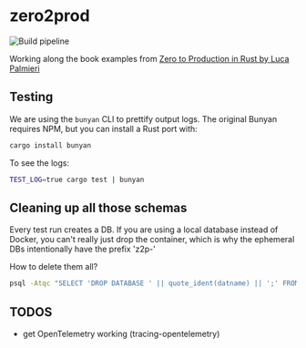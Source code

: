 # zero2prod

![Build pipeline](https://github.com/slowteetoe/zero2prod/actions/workflows/general.yml/badge.svg?event=push)

Working along the book examples from [Zero to Production in Rust by Luca Palmieri](https://www.zero2prod.com/)

## Testing

We are using the `bunyan` CLI to prettify output logs. The original Bunyan requires NPM, but you can install a Rust port with:

```sh
cargo install bunyan
```

To see the logs:

```sh
TEST_LOG=true cargo test | bunyan
```

## Cleaning up all those schemas

Every test run creates a DB. If you are using a local database instead of Docker, you can't really just drop the container, which is why the ephemeral DBs intentionally have the prefix 'z2p-'

How to delete them all?

```sh
psql -Atqc "SELECT 'DROP DATABASE ' || quote_ident(datname) || ';' FROM pg_database WHERE datname LIKE 'z2p-%';" | psql
```

## TODOS

- get OpenTelemetry working (tracing-opentelemetry)
